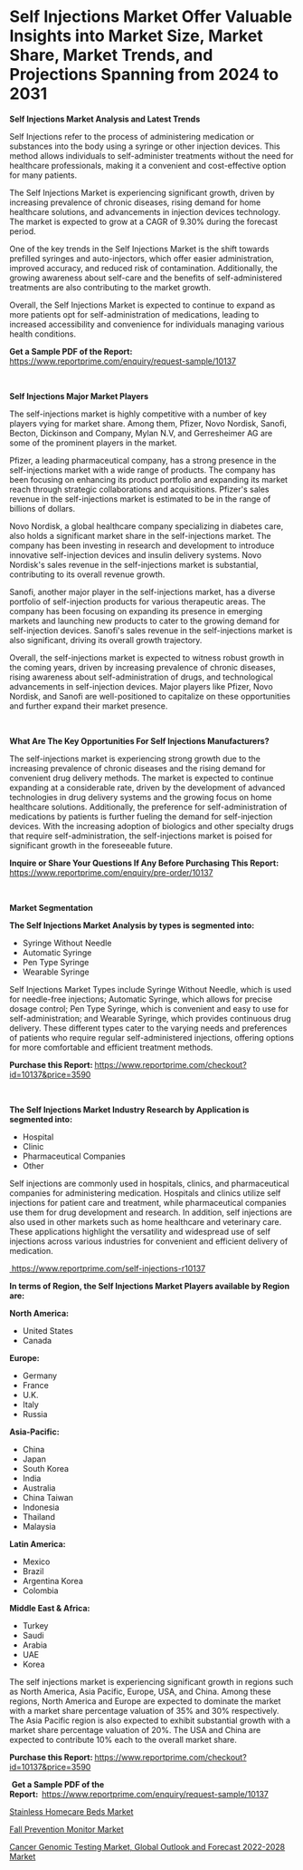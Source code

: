 <p><h1>Self Injections Market Offer Valuable Insights into Market Size, Market Share, Market Trends, and Projections Spanning from 2024 to 2031</h1></p><p><strong>Self Injections Market Analysis and Latest Trends</strong></p>
<p><p>Self Injections refer to the process of administering medication or substances into the body using a syringe or other injection devices. This method allows individuals to self-administer treatments without the need for healthcare professionals, making it a convenient and cost-effective option for many patients.</p><p>The Self Injections Market is experiencing significant growth, driven by increasing prevalence of chronic diseases, rising demand for home healthcare solutions, and advancements in injection devices technology. The market is expected to grow at a CAGR of 9.30% during the forecast period.</p><p>One of the key trends in the Self Injections Market is the shift towards prefilled syringes and auto-injectors, which offer easier administration, improved accuracy, and reduced risk of contamination. Additionally, the growing awareness about self-care and the benefits of self-administered treatments are also contributing to the market growth.</p><p>Overall, the Self Injections Market is expected to continue to expand as more patients opt for self-administration of medications, leading to increased accessibility and convenience for individuals managing various health conditions.</p></p>
<p><strong>Get a Sample PDF of the Report:&nbsp;</strong> <a href="https://www.reportprime.com/enquiry/request-sample/10137">https://www.reportprime.com/enquiry/request-sample/10137</a></p>
<p>&nbsp;</p>
<p><strong>Self Injections Major Market Players</strong></p>
<p><p>The self-injections market is highly competitive with a number of key players vying for market share. Among them, Pfizer, Novo Nordisk, Sanofi, Becton, Dickinson and Company, Mylan N.V, and Gerresheimer AG are some of the prominent players in the market.</p><p>Pfizer, a leading pharmaceutical company, has a strong presence in the self-injections market with a wide range of products. The company has been focusing on enhancing its product portfolio and expanding its market reach through strategic collaborations and acquisitions. Pfizer's sales revenue in the self-injections market is estimated to be in the range of billions of dollars.</p><p>Novo Nordisk, a global healthcare company specializing in diabetes care, also holds a significant market share in the self-injections market. The company has been investing in research and development to introduce innovative self-injection devices and insulin delivery systems. Novo Nordisk's sales revenue in the self-injections market is substantial, contributing to its overall revenue growth.</p><p>Sanofi, another major player in the self-injections market, has a diverse portfolio of self-injection products for various therapeutic areas. The company has been focusing on expanding its presence in emerging markets and launching new products to cater to the growing demand for self-injection devices. Sanofi's sales revenue in the self-injections market is also significant, driving its overall growth trajectory.</p><p>Overall, the self-injections market is expected to witness robust growth in the coming years, driven by increasing prevalence of chronic diseases, rising awareness about self-administration of drugs, and technological advancements in self-injection devices. Major players like Pfizer, Novo Nordisk, and Sanofi are well-positioned to capitalize on these opportunities and further expand their market presence.</p></p>
<p>&nbsp;</p>
<p><strong>What Are The Key Opportunities For Self Injections Manufacturers?</strong></p>
<p><p>The self-injections market is experiencing strong growth due to the increasing prevalence of chronic diseases and the rising demand for convenient drug delivery methods. The market is expected to continue expanding at a considerable rate, driven by the development of advanced technologies in drug delivery systems and the growing focus on home healthcare solutions. Additionally, the preference for self-administration of medications by patients is further fueling the demand for self-injection devices. With the increasing adoption of biologics and other specialty drugs that require self-administration, the self-injections market is poised for significant growth in the foreseeable future.</p></p>
<p><strong>Inquire or Share Your Questions If Any Before Purchasing This Report:</strong> <a href="https://www.reportprime.com/enquiry/pre-order/10137">https://www.reportprime.com/enquiry/pre-order/10137</a></p>
<p>&nbsp;</p>
<p><strong>Market Segmentation</strong></p>
<p><strong>The Self Injections Market Analysis by types is segmented into:</strong></p>
<p><ul><li>Syringe Without Needle</li><li>Automatic Syringe</li><li>Pen Type Syringe</li><li>Wearable Syringe</li></ul></p>
<p><p>Self Injections Market Types include Syringe Without Needle, which is used for needle-free injections; Automatic Syringe, which allows for precise dosage control; Pen Type Syringe, which is convenient and easy to use for self-administration; and Wearable Syringe, which provides continuous drug delivery. These different types cater to the varying needs and preferences of patients who require regular self-administered injections, offering options for more comfortable and efficient treatment methods.</p></p>
<p><strong>Purchase this Report:&nbsp;</strong><a href="https://www.reportprime.com/checkout?id=10137&price=3590">https://www.reportprime.com/checkout?id=10137&price=3590</a></p>
<p>&nbsp;</p>
<p><strong>The Self Injections Market Industry Research by Application is segmented into:</strong></p>
<p><ul><li>Hospital</li><li>Clinic</li><li>Pharmaceutical Companies</li><li>Other</li></ul></p>
<p><p>Self injections are commonly used in hospitals, clinics, and pharmaceutical companies for administering medication. Hospitals and clinics utilize self injections for patient care and treatment, while pharmaceutical companies use them for drug development and research. In addition, self injections are also used in other markets such as home healthcare and veterinary care. These applications highlight the versatility and widespread use of self injections across various industries for convenient and efficient delivery of medication.</p></p>
<p><a href="https://www.reportprime.com/self-injections-r10137">&nbsp;https://www.reportprime.com/self-injections-r10137</a></p>
<p><strong>In terms of Region, the Self Injections Market Players available by Region are:</strong></p>
<p>
    <p> <strong> North America: </strong>
        <ul>
            <li>United States</li>
            <li>Canada</li>
        </ul>
        </p> 
    <p> <strong> Europe: </strong>
        <ul>
            <li>Germany</li>
            <li>France</li>
            <li>U.K.</li>
            <li>Italy</li>
            <li>Russia</li>
        </ul>
        </p> 
    <p> <strong> Asia-Pacific: </strong>
        <ul>
            <li>China</li>
            <li>Japan</li>
            <li>South Korea</li>
            <li>India</li>
            <li>Australia</li>
            <li>China Taiwan</li>
            <li>Indonesia</li>
            <li>Thailand</li>
            <li>Malaysia</li>
        </ul>
        </p> 
    <p> <strong> Latin America: </strong>
        <ul>
            <li>Mexico</li>
            <li>Brazil</li>
            <li>Argentina Korea</li>
            <li>Colombia</li>
        </ul>
        </p> 
    <p> <strong> Middle East & Africa: </strong>
        <ul>
            <li>Turkey</li>
            <li>Saudi</li>
            <li>Arabia</li>
            <li>UAE</li>
            <li>Korea</li>
        </ul>
    </p>
    </p>
<p><p>The self injections market is experiencing significant growth in regions such as North America, Asia Pacific, Europe, USA, and China. Among these regions, North America and Europe are expected to dominate the market with a market share percentage valuation of 35% and 30% respectively. The Asia Pacific region is also expected to exhibit substantial growth with a market share percentage valuation of 20%. The USA and China are expected to contribute 10% each to the overall market share.</p></p>
<p><strong>Purchase this Report: </strong><a href="https://www.reportprime.com/checkout?id=10137&price=3590">https://www.reportprime.com/checkout?id=10137&price=3590</a></p>
<p>&nbsp;<strong>Get a Sample PDF of the Report:&nbsp;&nbsp;</strong><a href="https://www.reportprime.com/enquiry/request-sample/10137">https://www.reportprime.com/enquiry/request-sample/10137</a></p>
<p><strong></strong></p>
<p><p><a href="https://github.com/mbisetmhermsr/Market-Research-Report-List-3/blob/main/stainless-homecare-beds-market.md">Stainless Homecare Beds Market</a></p><p><a href="https://github.com/elizabethdagraca/Market-Research-Report-List-4/blob/main/fall-prevention-monitor-market.md">Fall Prevention Monitor Market</a></p><p><a href="https://issuu.com/reportprime-2/docs/cancer-genomic-testing-market-globa_ad492acf8255fd">Cancer Genomic Testing Market, Global Outlook and Forecast 2022-2028 Market</a></p></p>